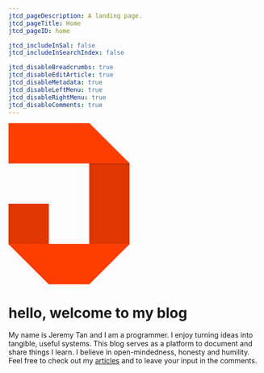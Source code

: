 ```yaml
---
jtcd_pageDescription: A landing page.
jtcd_pageTitle: Home
jtcd_pageID: home

jtcd_includeInSal: false
jtcd_includeInSearchIndex: false

jtcd_disableBreadcrumbs: true
jtcd_disableEditArticle: true
jtcd_disableMetadata: true
jtcd_disableLeftMenu: true
jtcd_disableRightMenu: true
jtcd_disableComments: true
---
```


<svg id="logo" version="1.1" xmlns="http://www.w3.org/2000/svg" xmlns:xlink="http://www.w3.org/1999/xlink" x="0px" y="0px" width="240px"
	 height="320px" viewBox="0 0 240 320" enable-background="new 0 0 240 320" xml:space="preserve">
    <g id="wrapper">
	    <g id="segment-one">
		    <g id="right" fill="#E23600">
			    <polygon id="right-top-tri" points="160,80 240,80 160,0"/>
			    <rect id="right-quad" x="160" y="80" width="80" height="160" />
			    <polygon id="right-bottom-tri" points="160,320 240,240 160,240" />
                <linearGradient id="gradient" gradientUnits="userSpaceOnUse" x1="200" y1="85" x2="200" y2="80">
				    <stop  offset="0" style="stop-color:#000000;stop-opacity:0"/>
				    <stop  offset="1" style="stop-color:#000000;stop-opacity:0.15"/>
			    </linearGradient>
			    <rect id="right-gradient" x="160" y="80" fill="url(#gradient)" width="80" height="5"/>
		    </g>
		    <g id="segment-two">
			    <g id="left" fill="#E23600">
				    <rect id="left-quad" y="160"  width="80" height="80"/>
				    <polygon id="left-tri" points="80,320 80,240 0,240 				"/>
			    </g>
			    <g id="bottom" fill="#FE3D00">
				    <polygon id="bottom-right-tri" points="160,240 160,320 240,240 				"/>
				    <rect id="bottom-quad" x="80" y="240" width="80" height="80"/>
				    <polygon id="bottom-left-tri" points="0,240 80,320 80,240 				"/>
			    </g>
		    </g>
	    </g>
    <path id="heart-left" fill="#FE3D00" d="M0,0c22,0,40,17.908,40,40c0,22.091-18,40-40,40V0z"/>
	<path id="heart-right" fill="#FE3D00" d="M0,0c0,22,17.909,40,40,40c22.092,0,40-18,40-40H0z"/>
	<g id="top" fill="#FE3D00">
		 <rect id="top-quad"  width="160" height="80" />
		 <polygon id="top-tri" points="160,80 240,80 160,0"/>
 	</g>
</svg>

# hello, welcome to my blog
My name is Jeremy Tan and I am a programmer. I enjoy turning ideas into tangible, useful systems. This 
blog serves as a platform to document and share things I learn. I believe in 
open-mindedness, honesty and humility. Feel free to check out my [articles](http://localhost:8080/articles/allArticles.html)
and to leave your input in the comments.